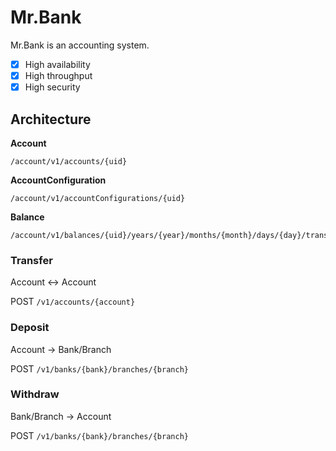 # Mr.Bank

Mr.Bank is an accounting system.

- [x] High availability
- [x] High throughput
- [x] High security

## Architecture

__Account__
```
/account/v1/accounts/{uid}
```

__AccountConfiguration__
```
/account/v1/accountConfigurations/{uid}
```

__Balance__
```
/account/v1/balances/{uid}/years/{year}/months/{month}/days/{day}/transactions/{transaction}
```



### Transfer

Account  <->  Account

POST `/v1/accounts/{account}`

### Deposit

Account  ->  Bank/Branch

POST `/v1/banks/{bank}/branches/{branch}`

### Withdraw

Bank/Branch  ->  Account

POST `/v1/banks/{bank}/branches/{branch}`
